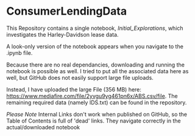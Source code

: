 # ConsumerLendingData

This Repository contains a single notebook, *Initial_Explorations*, which investigates the Harley-Davidson lease data.

A look-only version of the notebook appears when you navigate to the .ipynb file. 

Because there are no real dependancies, downloading and running the notebook is possible as well. I tried to put all the associated data here as well, but GitHub does not easily support large file uploads. 

Instead, I have uploaded the large File (356 MB) here: https://www.mediafire.com/file/2yvgu9yg461pn6x/ABS.csv/file. The remaining required data (namely IDS.txt) can be found in the repository.

*Please Note* Internal Links don't work when published on GitHub, so the Table of Contents is full of 'dead' links. They navigate correctly in the actual/downloaded notebook 

